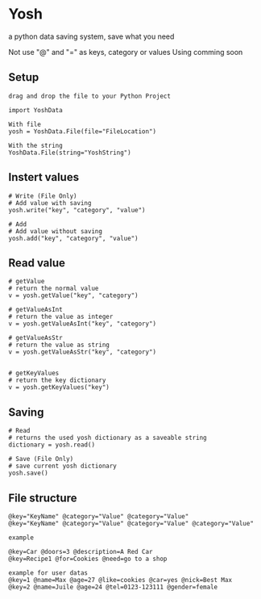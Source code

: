 # Yosh
a python data saving system, save what you need


Not use "@" and "=" as keys, category or values
Using comming soon

## Setup
    drag and drop the file to your Python Project

    import YoshData

    With file
    yosh = YoshData.File(file="FileLocation")
    
    With the string
    YoshData.File(string="YoshString")
    
Instert values
----------------------

    # Write (File Only)
    # Add value with saving
    yosh.write("key", "category", "value")
    
    # Add
    # Add value without saving
    yosh.add("key", "category", "value")

Read value
----------------------
    
    # getValue
    # return the normal value
    v = yosh.getValue("key", "category")
    
    # getValueAsInt
    # return the value as integer
    v = yosh.getValueAsInt("key", "category")
    
    # getValueAsStr
    # return the value as string
    v = yosh.getValueAsStr("key", "category")
    
    
    # getKeyValues
    # return the key dictionary
    v = yosh.getKeyValues("key")


Saving
----------------------
    # Read
    # returns the used yosh dictionary as a saveable string
    dictionary = yosh.read()
    
    # Save (File Only)
    # save current yosh dictionary
    yosh.save()
    
    
File structure
----------------------
    @key="KeyName" @category="Value" @category="Value" 
    @key="KeyName" @category="Value" @category="Value" @category="Value" 
    
    example
    
    @key=Car @doors=3 @description=A Red Car
    @key=Recipe1 @for=Cookies @need=go to a shop
    
    example for user datas
    @key=1 @name=Max @age=27 @like=cookies @car=yes @nick=Best Max
    @key=2 @name=Juile @age=24 @tel=0123-123111 @gender=female
    
